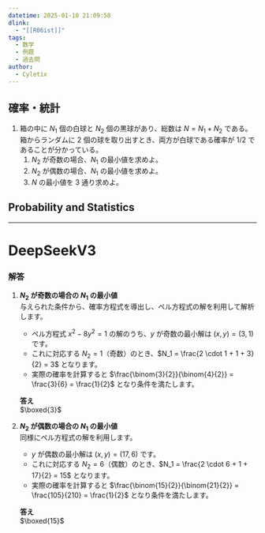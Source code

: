 ```yaml
---
datetime: 2025-01-10 21:09:58
dlink:
  - "[[R06ist]]"
tags:
  - 数学
  - 例题
  - 過去問
author:
  - Cyletix
---
```

## 確率・統計

1. 箱の中に $N_1$ 個の白球と $N_2$ 個の黒球があり、総数は $N = N_1 + N_2$ である。箱からランダムに 2 個の球を取り出すとき、両方が白球である確率が $1/2$ であることが分かっている。
   1. $N_2$ が奇数の場合、$N_1$ の最小値を求めよ。
   2. $N_2$ が偶数の場合、$N_1$ の最小値を求めよ。
   3. $N$ の最小値を 3 通り求めよ。

## Probability and Statistics


---
# DeepSeekV3

### 解答

1. **$N_2$ が奇数の場合の $N_1$ の最小値**  
   与えられた条件から、確率方程式を導出し、ペル方程式の解を利用して解析します。  
   - ペル方程式 $x^2 - 8y^2 = 1$ の解のうち、$y$ が奇数の最小解は $(x, y) = (3, 1)$ です。  
   - これに対応する $N_2 = 1$（奇数）のとき、$N_1 = \frac{2 \cdot 1 + 1 + 3}{2} = 3$ となります。  
   - 実際の確率を計算すると $\frac{\binom{3}{2}}{\binom{4}{2}} = \frac{3}{6} = \frac{1}{2}$ となり条件を満たします。

   **答え**  
   $\boxed{3}$

2. **$N_2$ が偶数の場合の $N_1$ の最小値**  
   同様にペル方程式の解を利用します。  
   - $y$ が偶数の最小解は $(x, y) = (17, 6)$ です。  
   - これに対応する $N_2 = 6$（偶数）のとき、$N_1 = \frac{2 \cdot 6 + 1 + 17}{2} = 15$ となります。  
   - 実際の確率を計算すると $\frac{\binom{15}{2}}{\binom{21}{2}} = \frac{105}{210} = \frac{1}{2}$ となり条件を満たします。

   **答え**  
   $\boxed{15}$
   